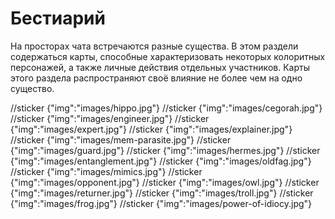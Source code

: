 # Бестиарий

На просторах чата встречаются разные существа. В этом раздели содержаться карты, способные характеризовать некоторых колоритных персонажей, а также личные действия отдельных участников. Карты этого раздела распространяют своё влияние не более чем на одно существо. 

//sticker {"img":"images/hippo.jpg"}
//sticker {"img":"images/cegorah.jpg"}
//sticker {"img":"images/engineer.jpg"}
//sticker {"img":"images/expert.jpg"}
//sticker {"img":"images/explainer.jpg"}
//sticker {"img":"images/mem-parasite.jpg"}
//sticker {"img":"images/guard.jpg"}
//sticker {"img":"images/hermes.jpg"}
//sticker {"img":"images/entanglement.jpg"}
//sticker {"img":"images/oldfag.jpg"}
//sticker {"img":"images/mimics.jpg"}
//sticker {"img":"images/opponent.jpg"}
//sticker {"img":"images/owl.jpg"}
//sticker {"img":"images/returner.jpg"}
//sticker {"img":"images/troll.jpg"}
//sticker {"img":"images/frog.jpg"}
//sticker {"img":"images/power-of-idiocy.jpg"}